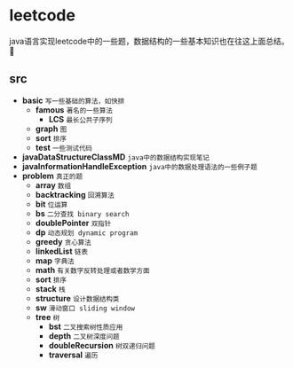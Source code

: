 # leetcode
java语言实现leetcode中的一些题，数据结构的一些基本知识也在往这上面总结。:turtle:
## src
- **basic** `写一些基础的算法，如快排`
   - **famous** `著名的一些算法`
      - **LCS** `最长公共子序列`
   - **graph** `图`
   - **sort** `排序`
   - **test** `一些测试代码`
- **javaDataStructureClassMD** `java中的数据结构实现笔记`
- **javaInformationHandleException** `java中的数据处理语法的一些例子题`
- **problem** `真正的题`
    - **array** `数组`   
    - **backtracking** `回溯算法`   
    - **bit** `位运算`   
    - **bs** `二分查找 binary search`
    - **doublePointer** `双指针`
    - **dp** `动态规划 dynamic program`
    - **greedy** `贪心算法`
    - **linkedList** `链表`
    - **map** `字典法`
    - **math** `有关数字反转处理或者数学方面`
    - **sort** `排序`
    - **stack** `栈`
    - **structure** `设计数据结构类`
    - **sw** `滑动窗口 sliding window`
    - **tree** `树`
       - **bst** `二叉搜索树性质应用`
       - **depth** `二叉树深度问题`
       - **doubleRecursion** `树双递归问题`
       - **traversal** `遍历`